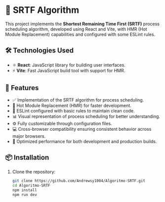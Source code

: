 # 🚀 SRTF Algorithm

This project implements the **Shortest Remaining Time First (SRTF)** process scheduling algorithm, developed using React and Vite, with HMR (Hot Module Replacement) capabilities and configured with some ESLint rules.

## 🛠️ Technologies Used

- ⚛️ **React**: JavaScript library for building user interfaces.
- ⚡ **Vite**: Fast JavaScript build tool with support for HMR.

## 🌟 Features

- ✅ Implementation of the SRTF algorithm for process scheduling.
- 🔄 Hot Module Replacement (HMR) for faster development.
- 🧹 ESLint configured with basic rules to maintain clean code.
- 📊 Visual representation of process scheduling for better understanding.
- ⚙️ Fully customizable through configuration files.
- 💻 Cross-browser compatibility ensuring consistent behavior across major browsers.
- 🚀 Optimized performance for both development and production builds.

## 📦 Installation

1. Clone the repository:

   ```bash
   git clone https://github.com/Andrewsy1004/Algoritmo-SRTF.git
   cd Algoritmo-SRTF
   npm install
   npm run dev


